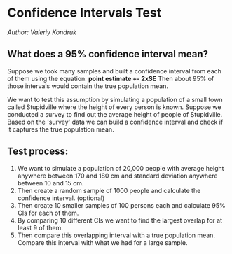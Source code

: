 # Confidence Intervals Test

*Author: Valeriy Kondruk*

## What does a 95% confidence interval mean?

Suppose we took many samples and built a confidence interval from each of them using the equation: **point estimate +- 2xSE**
Then about 95% of those intervals would contain the true population mean.

We want to test this assumption by simulating a population of a small town called Stupidville where the height of every person is known. Suppose we conducted a survey to find out the average height of people of Stupidville. Based on the 'survey' data we can build a confidence interval and check if it captures the true population mean. 

## Test process:

1. We want to simulate a population of 20,000 people with average height anywhere between 170 and 180 cm and standard deviation anywhere between 10 and 15 cm.
2. Then create a random sample of 1000 people and calculate the confidence interval. (optional)  
3. Then create 10 smaller samples of 100 persons each and calculate 95% CIs for each of them. 
4. By comparing 10 different CIs we want to find the largest overlap for at least 9 of them. 
5. Then compare this overlapping interval with a true population mean. Compare this interval with what we had for a large sample.
